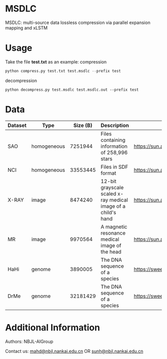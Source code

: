 # MSDLC
MSDLC: multi-source data lossless compression via parallel expansion mapping and xLSTM

# Usage
Take the file **test.txt** as an example:
compression
```python
python compress.py test.txt test.msdlc --prefix test
```

decompression
```
python decompress.py test.msdlc test.msdlc.out --prefix test
```



# Data
| Dataset  | Type   | Size (B)  | Description                                                   | Link                                               |
|-------|-------------|-----------|---------------------------------------------------------------|----------------------------------------------------|
| SAO   | homogeneous | 7251944   | Files containing information of 258,996 stars                 | https://sun.aei.polsl.pl/~sdeor/corpus/silesia.zip |
| NCI   | homogeneous | 33553445  | Files in SDF format                                           | https://sun.aei.polsl.pl/~sdeor/corpus/silesia.zip |
| X-RAY | image       | 8474240   | 12-bit grayscale scaled x-ray medical image of a child's hand | https://sun.aei.polsl.pl/~sdeor/corpus/silesia.zip |
| MR    | image       | 9970564   | A magnetic resonance medical image of the head                | https://sun.aei.polsl.pl/~sdeor/corpus/silesia.zip |
| HaHi  | genome      | 3890005   | The DNA sequence of a species                                 | https://sweet.ua.pt/pratas/datasets/DNACorpus.zip  |
| DrMe  | genome      | 32181429  | The DNA sequence of a species                                 | https://sweet.ua.pt/pratas/datasets/DNACorpus.zip  |

# Additional Information
Authors: NBJL-AIGroup

Contact us: mahd@nbjl.nankai.edu.cn OR sunh@nbjl.nankai.edu.cn
